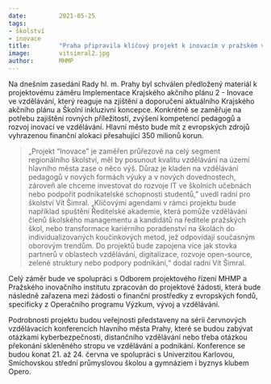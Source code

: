 ```yaml
---
date:         2021-05-25
tags:         
- školství
- inovace
title:        "Praha připravila klíčový projekt k inovacím v pražském vzdělávání pro příští tři roky"
image: 	      vitsimral2.jpg
author:       MHMP
---
```


Na dnešním zasedání Rady hl. m. Prahy byl schválen předložený materiál k projektovému záměru Implementace Krajského akčního plánu 2 - Inovace ve vzdělávání, který reaguje na zjištění a doporučení aktuálního Krajského akčního plánu a Školní inkluzivní koncepce. Konkrétně se zaměřuje na potřebu zajištění rovných příležitostí, zvýšení kompetencí pedagogů a rozvoj inovací ve vzdělávání. Hlavní město bude mít z evropských zdrojů vyhrazenou finanční alokaci přesahující 350 milionů korun. 

> „Projekt “Inovace” je zaměřen průřezově na celý segment regionálního školství, měl by posunout kvalitu vzdělávání na území hlavního města zase o něco výš. Důraz je kladen na vzdělávání pedagogů v nových formách výuky a v nových dovednostech, zároveň ale chceme investovat do rozvoje IT ve školních učebnách nebo podpořit podnikatelské schopnosti studentů,” uvedl radní pro školství Vít Šimral. „Klíčovými agendami v rámci projektu bude například spuštění Ředitelské akademie, která pomůže vzdělávání členů školského managementu a kandidátů na ředitele pražských škol, nebo transformace kariérního poradenství na školách do individualizovaných koučinkových metod, jež odpovídají současným oborovým trendům. Do projektů bude zapojena více jak stovka partnerů v oblastech vzdělávání, digitalizace, rozvoje open-source, zelené struktury nebo podpory podnikání,“ dodal radní Vít Šimral.

Celý záměr bude ve spolupráci s Odborem projektového řízení MHMP a Pražského inovačního institutu zpracován do projektové žádosti, která bude následně zařazena mezi žádosti o finanční prostředky z evropských fondů, specificky z Operačního programu Výzkum, vývoj a vzdělávání.

Podrobnosti projektu budou veřejnosti představeny na sérii červnových vzdělávacích konferencích hlavního města Prahy, které se budou zabývat otázkami kyberbezpečnosti, distančního vzdělávání nebo třeba otázkou překonání skleněného stropu ve vzdělávání a podnikání. Konference se budou konat 21. až 24. června ve spolupráci s Univerzitou Karlovou, Smíchovskou střední průmyslovou školou a gymnáziem i byznys klubem Opero.
